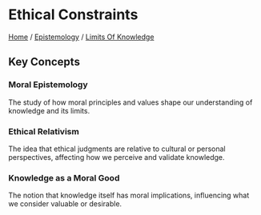 # Ethical Constraints

[Home](../../../../README.md) / [Epistemology](../../../../epistemology/README.md) / [Limits Of Knowledge](../../../epistemology/limits_of_knowledge/README.md)

## Key Concepts

### Moral Epistemology

The study of how moral principles and values shape our understanding of knowledge and its limits.

### Ethical Relativism

The idea that ethical judgments are relative to cultural or personal perspectives, affecting how we perceive and validate knowledge.

### Knowledge as a Moral Good

The notion that knowledge itself has moral implications, influencing what we consider valuable or desirable.

